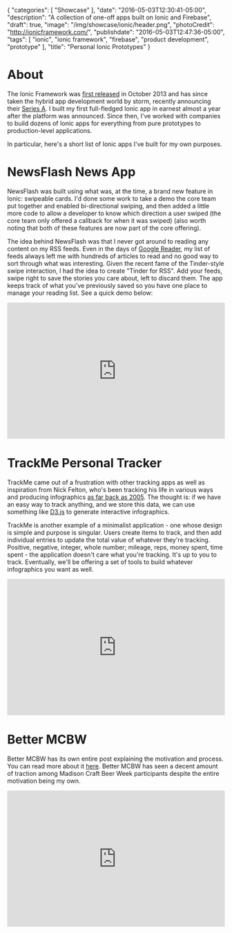 {
   "categories": [
      "Showcase"
   ],
   "date": "2016-05-03T12:30:41-05:00",
   "description": "A collection of one-off apps built on Ionic and Firebase",
   "draft": true,
   "image": "/img/showcase/ionic/header.png",
   "photoCredit": "http://ionicframework.com/",
   "publishdate": "2016-05-03T12:47:36-05:00",
   "tags": [
      "ionic",
      "ionic framework",
      "firebase",
      "product development",
      "prototype"
   ],
   "title": "Personal Ionic Prototypes"
}

# About

The Ionic Framework was <a href="http://blog.ionic.io/announcing-ionic/">first released</a> in October 2013 and has since taken the hybrid app development world by storm, recently announcing their <a href="http://blog.ionic.io/announcing-ionics-8-5m-series-a/">Series A</a>. I built my first full-fledged Ionic app in earnest almost a year after the platform was announced. Since then, I've worked with companies to build dozens of Ionic apps for everything from pure prototypes to production-level applications.

In particular, here's a short list of Ionic apps I've built for my own purposes.

# NewsFlash News App <a name="newsflash" href="#newsflash"><i class="ion-link"></i></a>

NewsFlash was built using what was, at the time, a brand new feature in Ionic: swipeable cards. I'd done some work to take a demo the core team put together and enabled bi-directional swiping, and then added a little more code to allow a developer to know which direction a user swiped (the core team only offered a callback for when it was swiped) (also worth noting that both of these features are now part of the core offering).

The idea behind NewsFlash was that I never got around to reading any content on my RSS feeds. Even in the days of <a href="https://www.google.com/reader/about/">Google Reader</a>, my list of feeds always left me with hundreds of articles to read and no good way to sort through what was interesting. Given the recent fame of the Tinder-style swipe interaction, I had the idea to create "Tinder for RSS". Add your feeds, swipe right to save the stories you care about, left to discard them. The app keeps track of what you've previously saved so you have one place to manage your reading list. See a quick demo below:

<iframe width="100%" height="315" src="https://www.youtube.com/embed/74PqgIf3uUk" frameborder="0" allowfullscreen></iframe>

# TrackMe Personal Tracker <a name="trackme" href="#trackme"><i class="ion-link"></i></a>

TrackMe came out of a frustration with other tracking apps as well as inspiration from Nick Felton, who's been tracking his life in various ways and producing infographics <a href='http://feltron.com/FAR05.html'>as far back as 2005</a>. The thought is: if we have an easy way to track anything, and we store this data, we can use something like <a href="https://d3js.org/">D3.js</a> to generate interactive infographics.

TrackMe is another example of a minimalist application - one whose design is simple and purpose is singular. Users create items to track, and then add individual entries to update the total value of whatever they're tracking. Positive, negative, integer, whole number; mileage, reps, money spent, time spent - the application doesn't care what you're tracking. It's up to you to track. Eventually, we'll be offering a set of tools to build whatever infographics you want as well.

<iframe width="100%" height="315" src="https://www.youtube.com/embed/7NZMM5rN_pA" frameborder="0" allowfullscreen></iframe>

# Better MCBW <a name="mcbw" href="#mcbw"><i class="ion-link"></i></a>

Better MCBW has its own entire post explaining the motivation and process. You can read more about it <a href="/2016-05-better-mcbw/">here</a>. Better MCBW has seen a decent amount of traction among Madison Craft Beer Week participants despite the entire motivation being my own.

<iframe width="100%" height="315" src="https://www.youtube.com/embed/yAJx1i41d04" frameborder="0" allowfullscreen></iframe>
